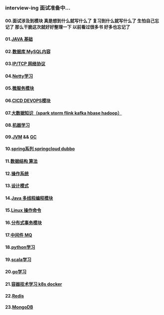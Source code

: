 ### interview-ing 面试准备中...
#### 00.面试涉及到模块  真是想到什么就写什么了  复习到什么就写什么了  生怕自己忘记了  那么干脆这次就好好整理一下  以前看过很多书  好多也忘记了
#### 01.[JAVA 基础](https://github.com/licslan/interview-ing/blob/master/JAVA.md) 
#### 02.[数据库 MySQL内容](https://github.com/licslan/interview-ing/blob/master/MySQL.md)  
#### 03.[IP/TCP 网络协议](https://www.licslan.com)
#### 04.[Netty学习](https://github.com/licslan/interview-ing/blob/master/NETTY.md)
#### 05.[微服务模块](https://www.licslan.com)
#### 06.[CICD DEVOPS模块](https://www.licslan.com)
#### 07.[大数据知识（spark storm flink kafka hbase hadoop）](https://www.licslan.com)
#### 08.[机器学习](https://www.licslan.com)
#### 09.[JVM](https://github.com/licslan/interview-ing/blob/master/JVM.md) && [GC](https://github.com/licslan/interview-ing/blob/master/GC.md)
#### 10.[spring系列 springcloud dubbo](https://www.licslan.com)
#### 11.[数据结构 算法](https://www.licslan.com)
#### 12.[操作系统](https://www.licslan.com)
#### 13.[设计模式](https://www.licslan.com)
#### 14.[Java 多线程编程模块](https://github.com/licslan/interview-ing/blob/master/MULTI-THREAD.md)
#### 15.[Linux 操作命令](https://www.licslan.com)
#### 16.[分布式事务模块](https://www.licslan.com)
#### 17.[中间件 MQ](https://www.licslan.com)
#### 18.[python学习](https://github.com/licslan/interview-ing/blob/master/PYTHON.md)
#### 19.[scala学习](https://github.com/licslan/interview-ing/blob/master/SCALA.md)
#### 20.[go学习](https://github.com/licslan/interview-ing/blob/master/GO.md)
#### 21.[容器技术学习 k8s docker](https://github.com/licslan/interview-ing/blob/master/DOCKER.md)
#### 22.[Redis](https://github.com/licslan/interview-ing/blob/master/REDIS.md)
#### 23.[MongoDB](https://www.licslan.com)
